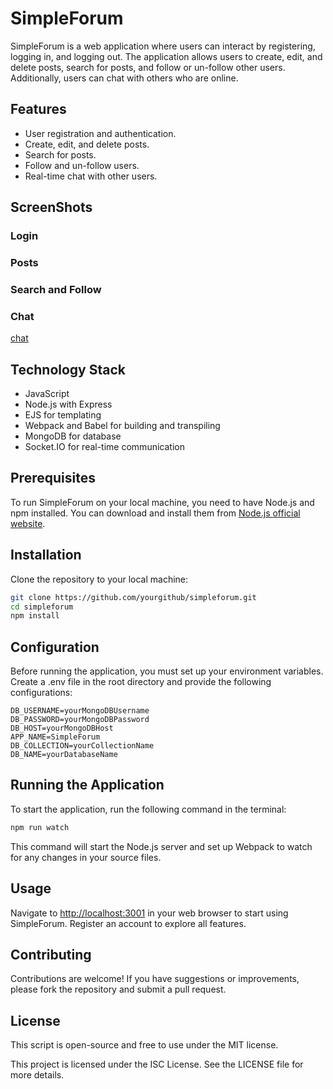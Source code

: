 
# SimpleForum

SimpleForum is a web application where users can interact by registering, logging in, and logging out. The application allows users to create, edit, and delete posts, search for posts, and follow or un-follow other users. Additionally, users can chat with others who are online.

## Features

- User registration and authentication.
- Create, edit, and delete posts.
- Search for posts.
- Follow and un-follow users.
- Real-time chat with other users.

## ScreenShots

### Login

### Posts

### Search and Follow

### Chat

[chat](./simpleForum-chat.gif)


## Technology Stack

- JavaScript
- Node.js with Express
- EJS for templating
- Webpack and Babel for building and transpiling
- MongoDB for database
- Socket.IO for real-time communication

## Prerequisites

To run SimpleForum on your local machine, you need to have Node.js and npm installed. You can download and install them from [Node.js official website](https://nodejs.org/).

## Installation

Clone the repository to your local machine:

```bash
git clone https://github.com/yourgithub/simpleforum.git
cd simpleforum
npm install
```

## Configuration

Before running the application, you must set up your environment variables. Create a .env file in the root directory and provide the following configurations:

```text
DB_USERNAME=yourMongoDBUsername
DB_PASSWORD=yourMongoDBPassword
DB_HOST=yourMongoDBHost
APP_NAME=SimpleForum
DB_COLLECTION=yourCollectionName
DB_NAME=yourDatabaseName
```

## Running the Application

To start the application, run the following command in the terminal:

```bash
npm run watch
```

This command will start the Node.js server and set up Webpack to watch for any changes in your source files.

## Usage

Navigate to [http://localhost:3001](http://localhost:3001) in your web browser to start using SimpleForum. Register an account to explore all features.

## Contributing

Contributions are welcome! If you have suggestions or improvements, please fork the repository and submit a pull request.

## License

This script is open-source and free to use under the MIT license.

This project is licensed under the ISC License. See the LICENSE file for more details.
